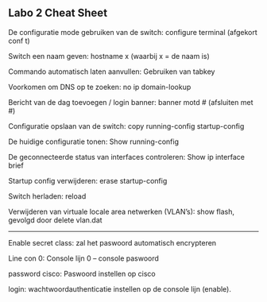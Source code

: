 Labo 2 Cheat Sheet
---------------------------------------------------------------
De configuratie mode gebruiken van de switch: configure terminal (afgekort conf t)

Switch een naam geven: hostname x (waarbij x = de naam is)

Commando automatisch laten aanvullen: Gebruiken van tabkey

Voorkomen om DNS op te zoeken: no ip domain-lookup

Bericht van de dag toevoegen / login banner: banner motd # (afsluiten met #)

Configuratie opslaan van de switch: copy running-config startup-config

De huidige configuratie tonen: Show running-config

De geconnecteerde status van interfaces controleren: Show ip interface brief

Startup config verwijderen: erase startup-config

Switch herladen: reload

Verwijderen van virtuale locale area netwerken (VLAN’s): show flash, gevolgd door delete vlan.dat

---------------------------------------------------------------

Enable secret class:  zal het paswoord automatisch encrypteren

Line con 0: Console lijn 0 – console paswoord

password cisco: Paswoord instellen op cisco

login: wachtwoordauthenticatie instellen op de console lijn (enable).
